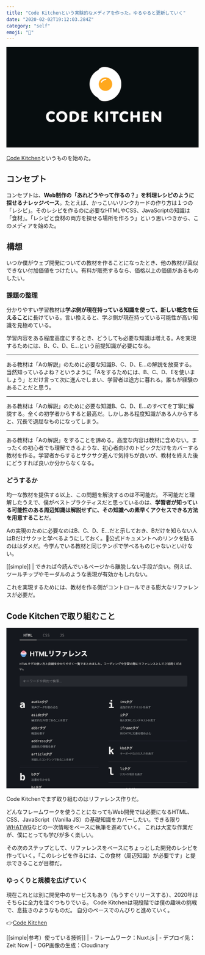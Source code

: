```yaml
---
title: "Code Kitchenという実験的なメディアを作った。ゆるゆると更新していく"
date: "2020-02-02T19:12:03.284Z"
category: "self"
emoji: "🍳"
---
```



![CodeKitchen](ogp.png)

[Code Kitchen](https://code-kitchen.dev/)というものを始めた。

## コンセプト

コンセプトは、**Web制作の「あれどうやって作るの？」を料理レシピのように探せるナレッジベース**。たとえば、かっこいいリンクカードの作り方は１つの「レシピ」。そのレシピを作るのに必要なHTMLやCSS、JavaScriptの知識は「食材」。「レシピと食材の両方を探せる場所を作ろう」という思いつきから、このメディアを始めた。

## 構想
いつか僕がウェブ開発についての教材を作ることになったとき、他の教材が真似できない付加価値をつけたい。有料が販売するなら、価格以上の価値があるものしたい。

### 課題の整理

分かりやすい学習教材は**学ぶ側が現在持っている知識を使って、新しい概念を伝えること**に長けている。言い換えると、学ぶ側が現在持っている可能性が高い知識を見極めている。

学習内容をある程度高度にするとき、どうしても必要な知識は増える。Aを実現するためには、B、C、D、E...という前提知識が必要になる。


---

ある教材は「Aの解説」のために必要な知識B、C、D、E...の解説を放棄する。当然知っているよね？というように「Aをするためには、B、C、D、Eを使いましょう」とだけ言って次に進んでしまい、学習者は途方に暮れる。誰もが経験のあることだと思う。

---

ある教材は「Aの解説」のために必要な知識B、C、D、E...のすべてを丁寧に解説する。全くの初学者からすると最高だ。しかしある程度知識がある人からすると、冗長で退屈なものになってしまう。

---

ある教材は「Aの解説」をすることを諦める。高度な内容は教材に含めない。まったくの初心者でも理解できるような、初心者向けのトピックだけをカバーする教材を作る。学習者からするとサクサク進んで気持ちが良いが、教材を終えた後にどうすれば良いか分からなくなる。



### どうするか

均一な教材を提供する以上、この問題を解決するのは不可能だ。
不可能だと理解したうえで、僕がベストプラクティスだと思っているのは、**学習者が知っている可能性のある周辺知識は解説せずに、その知識への素早くアクセスできる方法を用意すること**だ。

Aの実現のために必要なのはB、C、D、E...だと示しておき、Bだけを知らない人はBだけサクッと学べるようにしておく。公式ドキュメントへのリンクを貼るのははダメだ。今学んでいる教材と同じテンポで学べるものじゃないといけない。

[[simple]]
| できれば今読んでいるページから離脱しない手段が良い。例えば、ツールチップやモーダルのような表現が有効かもしれない。


これを実現するためには、教材を作る側がコントロールできる膨大なリファレンスが必要だ。

## Code Kitchenで取り組むこと

![リファレンスページ](screen.png)

Code Kitchenでまず取り組むのはリファレンス作りだ。

どんなフレームワークを使うことになってもWeb開発では必要になるHTML、CSS、JavaScript（Vanilla JS）の基礎知識をカバーしたい。できる限り[WHATWG](https://html.spec.whatwg.org/multipage/)などの一次情報をベースに執筆を進めていく。
これは大変な作業だが、僕にとっても学びが多く楽しい。

その次のステップとして、リファレンスをベースにちょっとした開発のレシピを作っていく。「このレシピを作るには、この食材（周辺知識）が必要です」と提示できることが目標だ。

### ゆっくりと規模を広げていく
現在これとは別に開発中のサービスもあり（もうすぐリリースする）、2020年はそちらに全力を注ぐつもりでいる。
Code Kitchenは現段階では僕の趣味の挑戦で、息抜きのようなものだ。
自分のペースでのんびりと進めていく。

👉[Code Kitchen](https://code-kitchen.dev)

[[simple|参考）使っている技術]]
| - フレームワーク：Nuxt.js
| - デプロイ先：Zeit Now
| - OGP画像の生成：Cloudinary
